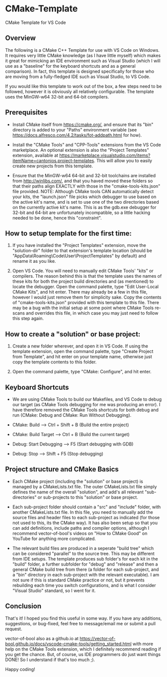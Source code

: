 # CMake-Template
CMake Template for VS Code


## Overview

The following is a CMake C++ Template for use with VS Code on Windows. It requires very little CMake knowledge (as I have little myself) which makes it great for mimicking an IDE environment such as Visual Studio (which I will use as a "baseline" for the keyboard shortcuts and as a general comparison). In fact, this template is designed specifically for those who are moving from a fully-fledged IDE such as Visual Studio, to VS Code.

If you would like this template to work out of the box, a few steps need to be followed, however it is obviously all relatively configurable. The template uses the MinGW-w64 32-bit and 64-bit compilers.


## Prerequisites

- Install CMake itself from https://cmake.org/, and ensure that its "bin" directory is added to your "Paths" environment variable (see https://docs.alfresco.com/4.2/tasks/fot-addpath.html for how).

- Install the "CMake Tools" and "CPP-Tools" extensions from the VS Code marketplace. An optional extension is also the "Project Templates" extension, available at https://marketplace.visualstudio.com/items?itemName=cantonios.project-templates. This will allow you to easily create new projects from this template.

- Ensure that the MinGW-w64 64-bit and 32-bit toolchains are installed from http://winlibs.com/, and that you haved moved these folders so that their paths align EXACTLY with those in the "cmake-tools-kits.json" file provided. NOTE: Although CMake tools CAN automatically detect your kits, the "launch.json" file picks which debugger to use based on the active kit's name, and is set to use one of the two directories based on the currently active kit's name. This is as the gdb.exe debugger for 32-bit and 64-bit are unfortunately incompatible, so a little hacking needed to be done, hence this "constraint".


## How to setup template for the first time:

1. If you have installed the "Project Templates" extension, move the "solution-dir" folder to that extension's template location (should be "AppData\Roaming\Code\User\ProjectTemplates" by default) and rename it as you like.

2. Open VS Code. You will need to manually edit CMake Tools' "kits" or compilers. The reason behind this is that the template uses the names of these kits for both the project build directories and (as mentioned) to locate the debugger. Open the command palette, type "Edit User-Local CMake Kits", and hit enter. There may already be a few in this file, however I would just remove them for simplicity sake. Copy the contents of "cmake-tools-kits.json" provided with this template to this file. There may be a bug with the initial setup at some point where CMake Tools re-scans and overrides this file, in which case you may just need to follow this step again.


## How to create a "solution" or base project:

1. Create a new folder wherever, and open it in VS Code. If using the template extension, open the command palette, type "Create Project from Template", and hit enter on your template name, otherwise just copy the template contents to this folder.
  
2. Open the command palette, type "CMake: Configure", and hit enter.


## Keyboard Shortcuts

- We are using CMake Tools to build our Makefiles, and VS Code to debug our target (as CMake Tools debugging for me was producing an error). I have therefore removed the CMake Tools shortcuts for both debug and run (CMake: Debug and CMake: Run Without Debugging).

- CMake: Build --> Ctrl + Shift + B (Build the entire project)
- CMake: Build Target --> Ctrl + B (Build the current target)
- Debug: Start Debugging --> F5 (Start debugging with GDB)
- Debug: Stop --> Shift + F5 (Stop debugging)


## Project structure and CMake Basics

- Each CMake project (including the "solution" or base project) is managed by a CMakeLists.txt file. The outer CMakeLists.txt file simply defines the name of the overall "solution", and add's all relevant "sub-directories" or sub-projects to this "solution" or base project.

- Each sub-project folder should contain a "src" and "include" folder, with another CMakeLists.txt file. In this file, you need to manually add the source files and header files to each sub-project as indicated (for those not used to this, its the CMake way). It has also been setup so that you can add definitions, include paths and compiler options, although I recommend vector-of-bool's videos on "How to CMake Good" on YouTube for anything more complicated.

- The relevant build files are produced in a seperate "build tree" which can be considered "parallel" to the source tree. This may be different from IDE setups. The template produces sub folder's for each kit in the "build" folder, a further subfolder for "debug" and "release" and then a general CMake build tree from there (a folder for each sub-project, and a "bin" directory in each sub-project with the relevant executable). I am not sure if this is standard CMake practice or not, but it prevents rebuilding each time you switch configurations, and is what I consider "Visual Studio" standard, so I went for it.

## Conclusion

That's it! I hoped you find this useful in some way. If you have any additions, suggestions, or bug-fixed, feel free to message/email me or submit a pull request.

vector-of-bool also as a github.io at https://vector-of-bool.github.io/docs/vscode-cmake-tools/getting_started.html with more help on the CMake Tools extension, which I definitely recommend reading if you get the chance. But, of course, us IDE programmers do just want things DONE! So I understand if that's too much ;).

Happy coding!
